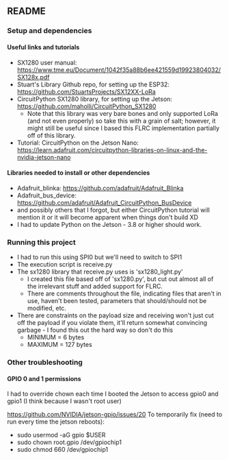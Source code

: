 ## README

### Setup and dependencies
#### Useful links and tutorials
- SX1280 user manual: https://www.tme.eu/Document/1042f35a88b6ee421559d19923804032/SX128x.pdf
- Stuart's Library Github repo, for setting up the ESP32: https://github.com/StuartsProjects/SX12XX-LoRa
- CircuitPython SX1280 library, for setting up the Jetson: https://github.com/maholli/CircuitPython_SX1280
    - Note that this library was very bare bones and only supported LoRa (and not even properly) so take this with a grain of salt; however, it might still be useful since I based this FLRC implementation partially off of this library.
- Tutorial: CircuitPython on the Jetson Nano: https://learn.adafruit.com/circuitpython-libraries-on-linux-and-the-nvidia-jetson-nano

#### Libraries needed to install or other dependencies
- Adafruit_blinka: https://github.com/adafruit/Adafruit_Blinka
- Adafruit_bus_device: https://github.com/adafruit/Adafruit_CircuitPython_BusDevice
- and possibly others that I forgot, but either CircuitPython tutorial will mention it or it will become apparent when things don't build XD
- I had to update Python on the Jetson - 3.8 or higher should work.

### Running this project
- I had to run this using SPI0 but we'll need to switch to SPI1
- The execution script is receive.py
- The sx1280 library that receive.py uses is 'sx1280_light.py'
    - I created this file based off of 'sx1280.py', but cut out almost all of the irrelevant stuff and added support for FLRC.
    - There are comments throughout the file, indicating files that aren't in use, haven't been tested, parameters that should/should not be modified, etc.
- There are constraints on the payload size and receiving won't just cut off the payload if you violate them, it'll return somewhat convincing garbage - I found this out the hard way so don't do this
    - MINIMUM = 6 bytes
    - MAXIMUM = 127 bytes

### Other troubleshooting
#### GPIO 0 and 1 permissions
I had to override chown each time I booted the Jetson to access gpio0 and gpio1 (I think because I wasn't root user)

https://github.com/NVIDIA/jetson-gpio/issues/20
To temporarily fix (need to run every time the jetson reboots):
- sudo usermod -aG gpio $USER
- sudo chown root.gpio /dev/gpiochip1
- sudo chmod 660 /dev/gpiochip1